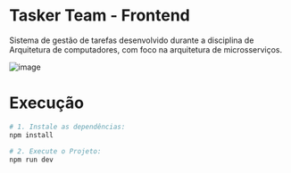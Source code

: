 # Tasker Team - Frontend

Sistema de gestão de tarefas desenvolvido durante a disciplina de Arquitetura de computadores, com foco na arquitetura de microsserviços.

![image](https://github.com/TaskerTeam/tasker-team-frontend/assets/105057559/2bd1b5f5-f10d-4311-aca5-194b6fb4a5ef)

# Execução
```sh
# 1. Instale as dependências:
npm install

# 2. Execute o Projeto:
npm run dev
```
